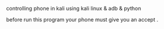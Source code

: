 controlling phone in kali
using kali linux & adb & python

before run this program your phone must give you an accept .